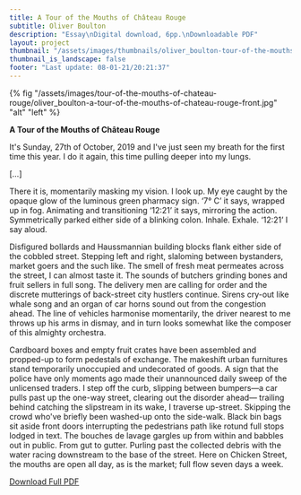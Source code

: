 ```yaml
---
title: A Tour of the Mouths of Château Rouge
subtitle: Oliver Boulton
description: "Essay\nDigital download, 6pp.\nDownloadable PDF"
layout: project
thumbnail: "/assets/images/thumbnails/oliver_boulton-tour-of-the-mouths-of-chateau-rouge-front.jpg"
thumbnail_is_landscape: false
footer: "Last update: 08-01-21/20:21:37"
---
```


{% fig "/assets/images/tour-of-the-mouths-of-chateau-rouge/oliver_boulton-a-tour-of-the-mouths-of-chateau-rouge-front.jpg" "alt" "left" %}


**A Tour of the Mouths of Château Rouge**

It's Sunday, 27th of October, 2019 and I've just seen my breath for the first time this year. I do it again, this time pulling deeper into my lungs.

[…]
 
There it is, momentarily masking my vision. I look up. My eye caught by the opaque glow of the luminous green pharmacy sign. ‘7° C’ it says, wrapped up in fog. Animating and transitioning ‘12:21’ it says, mirroring the action. Symmetrically parked either side of a blinking colon. Inhale. Exhale. ‘12:21’ I say aloud.

Disfigured bollards and Haussmannian building blocks flank either side of the cobbled street. Stepping left and right, slaloming between bystanders, market goers and the such like. The smell of fresh meat permeates across the street, I can almost taste it. The sounds of butchers grinding bones and fruit sellers in full song. The delivery men are calling for order and the discrete
mutterings of back-street city hustlers continue. Sirens cry-out like whale song and an organ of car horns sound out from the congestion ahead. The line of vehicles harmonise momentarily, the driver nearest to me throws up his arms in dismay, and in turn looks somewhat like the composer of this almighty orchestra.

Cardboard boxes and empty fruit crates have been
assembled and propped-up to form pedestals of exchange.
The makeshift urban furnitures stand temporarily
unoccupied and undecorated of goods. A sign that the
police have only moments ago made their unannounced
daily sweep of the unlicensed traders. I step off the
curb, slipping between bumpers—a car pulls past up the
one-way street, clearing out the disorder ahead—
trailing behind catching the slipstream in its wake,
I traverse up-street. Skipping the crowd who've briefly
been washed-up onto the side-walk. Black bin bags sit
aside front doors interrupting the pedestrians path
like rotund full stops lodged in text.
The bouches de lavage gargles up from within and
babbles out in public. From gut to gutter. Purling past
the collected debris with the water racing downstream
to the base of the street. Here on Chicken Street, the
mouths are open all day, as is the market; full flow
seven days a week.

<a href="/assets/images/tour-of-the-mouths-of-chateau-rouge/oliver_boulton-a-tour-of-the-mouths-of-chateau-rouge.pdf" target="_blank">Download Full PDF</a>